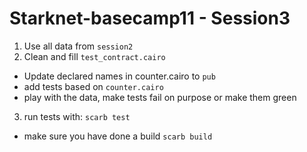 # Starknet-basecamp11 - Session3

1. Use all data from `session2`
2. Clean and fill `test_contract.cairo`
  - Update declared names in counter.cairo to `pub`
  - add tests based on `counter.cairo` 
  - play with the data, make tests fail on purpose or make them green
3. run tests with: `scarb test`
  - make sure you have done a build `scarb build`
